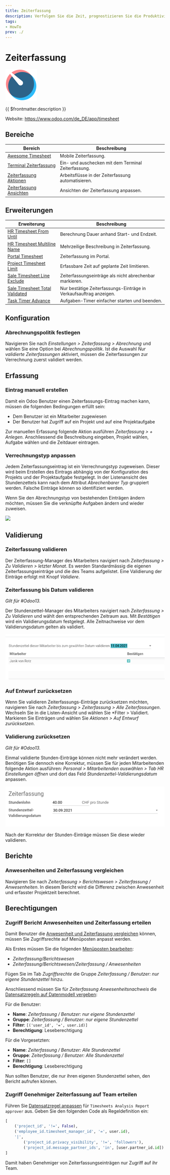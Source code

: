 ```yaml
---
title: Zeiterfassung
description: Verfolgen Sie die Zeit, prognostizieren Sie die Produktivität.
tags:
- HowTo
prev: ./
---
```

# Zeiterfassung
![icons_odoo_hr_timesheet](attachments/icons_odoo_hr_timesheet.png)

{{ $frontmatter.description }}

Website: <https://www.odoo.com/de_DE/app/timesheet>

## Bereiche

| Bereich                                                | Beschreibung                                        |
| ------------------------------------------------------ | --------------------------------------------------- |
| [Awesome Timesheet](Awesome%20Timesheet.md)            | Mobile Zeiterfassung.                               |
| [Terminal Zeiterfassung](Terminal%20HR%20Timesheet.md) | Ein- und auschecken mit dem Terminal Zeiterfassung. |
| [Zeiterfassung Aktionen](HR%20Timesheet%20Actions.md)  | Arbeitsflüsse in der Zeiterfassung automatisieren.  |
| [Zeiterfassung Ansichten](Timesheet%20Views.md)        | Ansichten der Zeiterfassung anpassen.               |

## Erweiterungen

| Erweiterung                                                               | Beschreibung                                                       |
| ------------------------------------------------------------------------- | ------------------------------------------------------------------ |
| [HR Timesheet From Until](HR%20Timesheet%20From%20Until.md)               | Berechnung Dauer anhand Start- und Endzeit.                        |
| [HR Timesheet Multiline Name](HR%20Timesheet%20Multiline%20Name)          | Mehrzeilige Beschreibung in Zeiterfassung.                         |
| [Portal Timesheet](Sh%20Portal%20Timesheet.md)                            | Zeiterfassung im Portal.                                           |
| [Project Timesheet Limit](Project%20Timesheet%20Limit.md)                 | Erfassbare Zeit auf geplante Zeit limitieren.                      |
| [Sale Timesheet Line Exclude](Sale%20Timesheet%20Line%20Exclude.md)       | Zeiterfassungseinträge als nicht abrechenbar markieren.            |
| [Sale Timesheet Total Validated](Sale%20Timesheet%20Total%20Validated.md) | Nur bestätige Zeiterfassungs-Einträge in Verkaufsauftrag anzeigen. |
| [Task Timer Advance](Sh%20Task%20Time%20Adv.md)                           | Aufgaben-Timer einfacher starten und beenden.                      |

## Konfiguration

### Abrechnungspolitik festlegen

Navigieren Sie nach *Einstellungen > Zeiterfassung > Abrechnung* und wählen Sie eine Option bei *Abrechnungspolitik*. Ist die Auswahl *Nur validierte Zeiterfassungen* aktiviert, müssen die Zeiterfassungen zur Verrechnung zuerst validiert werden.

## Erfassung

### Eintrag manuell erstellen

Damit ein Odoo Benutzer einen Zeiterfassungs-Eintrag machen kann, müssen die folgenden Bedingungen erfüllt sein:

* Dem Benutzer ist ein Mitarbeiter zugewiesen
* Der Benutzer hat Zugriff auf ein Projekt und auf eine Projektaufgabe

Zur manuellen Erfassung folgende Aktion ausführen *Zeiterfassung > + Anlegen*. Anschliessend die Beschreibung eingeben, Projekt wählen, Aufgabe wählen und die Zeitdauer eintragen.

### Verrechnungstyp anpassen

Jedem Zeiterfassungseintrag ist ein Verrechnungstyp zugeweisen. Dieser wird beim Erstellen des Eintrags abhängig von der Konfiguration des Projekts und der Projektaufgabe festgelegt. In der Listenansicht des Stundenzettels kann nach dem Attribut *Abrechenbarer Typ* gruppiert werden. Falsche Einträge können so identifiziert werden.

Wenn Sie den Abrechnungstyp von bestehenden Einträgen ändern möchten, müssen Sie die verknüpfte Aufgaben ändern und wieder zuweisen.

![](attachments/Zeiterfassung%20Verrechnungstyp%20ändern.gif)

## Validierung

### Zeiterfassung validieren

Der Zeiterfassung-Manager des Mitarbeiters navigiert nach *Zeiterfassung > Zu Validieren > letzter Monat*. Es werden Standardmässig die eigenen Zeiterfassungseinträge und die des Teams aufgelistet. Eine Validierung der Einträge erfolgt mit Knopf *Validiere*.

### Zeiterfassung bis Datum validieren

*Gilt für #Odoo13.*

Der Stundenzettel-Manager des Mitarbeiters navigiert nach *Zeiterfassung > Zu Validieren* und wählt den entsprechenden Zeitraum aus. Mit *Bestätigen* wird ein Validierungsdatum festgelegt. Alle Zeitnachweise vor dem Validierungsdatum gelten als validiert.

![](attachments/Zeiterfassung%20Validierungsdatum.png)

### Auf Entwurf zurücksetzen

Wenn Sie validieren Zeiterfassungs-Einträge zurücksetzen möchten, navigieren Sie nach *Zeiterfassung > Zeiterfassung > Alle Zeiterfassungen*. Wechseln Sie in die Listen-Ansicht und wählen Sie *Filter > Validiert. Markieren Sie Einträgen und wählen Sie *Aktionen > Auf Entwurf zurücksetzen*.

### Validierung zurücksetzen

*Gilt für #Odoo13.*

Einmal validierte Stunden-Einträge können nicht mehr verändert werden. Benötigen Sie dennoch eine Korrektur, müssen Sie für jeden Mitarbeitenden folgende Aktion ausführen: *Personal > Mitarbeitenden auswählen > Tab HR Einstellungen öffnen* und dort das Feld *Stundenzettel-Validierungsdatum* anpassen.

![](attachments/Zeiterfassung%20Stundenzettel-Validierungsdatum%20anpassen.png)

Nach der Korrektur der Stunden-Einträge müssen Sie diese wieder validieren.

## Berichte

### Anwesenheiten und Zeiterfassung vergleichen

Navigieren Sie nach *Zeiterfassung > Berichtswesen > Zeiterfassung / Anwesenheiten*. In diesem Bericht wird die Differenz zwischen Anwesenheit und erfasster Projektzeit berechnet.

## Berechtigungen

### Zugriff Bericht Anwesenheiten und Zeiterfassung erteilen

Damit Benutzer die [Anwesenheit und Zeiterfassung vergleichen](#Anwesenheit%20und%20Zeiterfassung%20vergleichen) können, müssen Sie Zugriffsrechte auf Menüposten anpasst werden.

Als Erstes müssen Sie die folgenden [Menüposten bearbeiten](Development.md#Menüposten%20bearbeiten):

* *Zeiterfassung/Berichtswesen*
* *Zeiterfassung/Berichtswesen/Zeiterfassung / Anwesenheiten*

Fügen Sie im Tab *Zugriffsrechte* die Gruppe *Zeiterfassung / Benutzer: nur eigene Stundenzettel* hinzu. 

Anschliessend müssen Sie für *Zeiterfassung Anwesenheitsnachweis* die [Datensatzregeln auf Datenmodell vergeben](Settings%20Permissions.md#Datensatzregeln%20auf%20Datenmodell%20vergeben):

Für die Benutzer:

* **Name**: *Zeiterfassung / Benutzer: nur eigene Stundenzettel*
* **Gruppe**: *Zeiterfassung / Benutzer: nur eigene Stundenzettel*
* **Filter**: `[('user_id', '=', user.id)]`
* **Berechtigung**: Leseberechtigung

Für die Vorgesetzten:

* **Name**: *Zeiterfassung / Benutzer: Alle Stundenzettel*
* **Gruppe**: *Zeiterfassung / Benutzer: Alle Stundenzettel*
* **Filter**: `[]`
* **Berechtigung**: Leseberechtigung

Nun sollten Benutzer, die nur ihren eigenen Stundenzettel sehen, den Bericht aufrufen können.

### Zugriff Genehmiger Zeiterfassung auf Team erteilen

Führen Sie [Datensatzregel anpassen](Settings%20Permissions.md#Datensatzregel%20anpassen) für `Timesheets Analysis Report approver` aus. Geben Sie den folgenden Code als Regeldefinition ein:

```python
[
	('project_id', '!=', False),
	('employee_id.timesheet_manager_id', '=', user.id),
	'|',
		('project_id.privacy_visibility', '!=', 'followers'),
		('project_id.message_partner_ids', 'in', [user.partner_id.id])
]
```

Damit haben Genehmiger von Zeiterfassungseinträgen nur Zugriff auf ihr Team.